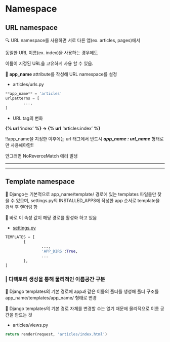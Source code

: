 # Namespace



## URL namespace

🔍 URL namespace를 사용하면 서로 다른 앱(ex. articles, pages)에서

동일한 URL 이름(ex. index)을 사용하는 경우에도

이름이 지정된 URL을 고유하게 사용 할 수 있음.

🔸 **app_name** attribute를 작성해 URL namespace를 설정

- articles/urls.py

```python
**app_name** = 'articles'
urlpatterns = [
		...,
]
```

- URL tag의 변화

**{% url** ‘index’ **%}   →   {% url** ‘articles:index’ **%}**

‼️app_name을 지정한 이후에는 url 태그에서 반드시 ***app_name : url_name*** 형태로만 사용해야함‼️

안그러면 NoReverceMatch 에러 발생

------

------



## Template namespace

🔸 Django는 기본적으로 app_name/template/ 경로에 있는 templates 파일들만 찾을 수 있으며, settings.py의 INSTALLED_APPS에 작성한 app 순서로 template을 검색 후 렌더링 함

🔸 바로 이 속성 값이 해당 경로를 활성화 하고 있음

- [settings.py](http://settings.py)

```python
TEMPLATES = [
		{
				...,
				'APP_DIRS':True,
				...
		},
]
```



### | 디렉토리 생성을 통해 물리적인 이름공간 구분

🔸 Django templates의 기본 경로에 app과 같은 이름의 폴더를 생성해 폴더 구조를 app_name/templates/app_name/ 형태로 변경

🔸 Django templates의 기본 경로 자체를 변경할 수는 없기 때문에 물리적으로 이름 공간을 만드는 것

- articles/views.py

```python
return render(request, 'articles/index.html')
```